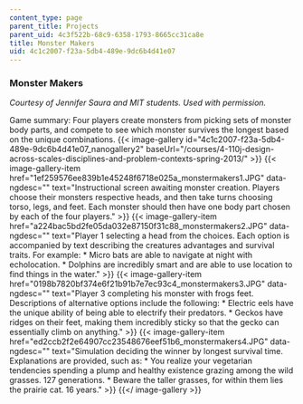```yaml
---
content_type: page
parent_title: Projects
parent_uid: 4c3f522b-68c9-6358-1793-8665cc31ca8e
title: Monster Makers
uid: 4c1c2007-f23a-5db4-489e-9dc6b4d41e07
---
```


### Monster Makers

_Courtesy of Jennifer Saura and MIT students. Used with permission._

Game summary: Four players create monsters from picking sets of monster body parts, and compete to see which monster survives the longest based on the unique combinations.
{{< image-gallery id="4c1c2007-f23a-5db4-489e-9dc6b4d41e07_nanogallery2" baseUrl="/courses/4-110j-design-across-scales-disciplines-and-problem-contexts-spring-2013/" >}}
{{< image-gallery-item href="1ef259576ee839b1e45248f6718e025a_monstermakers1.JPG" data-ngdesc="" text="Instructional screen awaiting monster creation.  Players choose their monsters respective heads, and then take turns choosing torso, legs, and feet. Each monster should then have one body part chosen by each of the four players." >}}
{{< image-gallery-item href="a224bac5bd2fe05da032e87150f31c88_monstermakers2.JPG" data-ngdesc="" text="Player 1 selecting a head from the choices.  Each option is accompanied by text describing the creatures advantages and survival traits. For example:  *   Micro bats are able to navigate at night with echolocation. *   Dolphins are incredibly smart and are able to use location to find things in the water." >}}
{{< image-gallery-item href="0198b7820bf374e6f21b91b7e7ec93c4_monstermakers3.JPG" data-ngdesc="" text="Player 3 completing his monster with frogs feet.  Descriptions of alternative options include the following:  *   Electric eels have the unique ability of being able to electrify their predators. *   Geckos have ridges on their feet, making them incredibly sticky so that the gecko can essentially climb on anything." >}}
{{< image-gallery-item href="ed2ccb2f2e64907cc23548676eef51b6_monstermakers4.JPG" data-ngdesc="" text="Simulation deciding the winner by longest survival time.  Explanations are provided, such as:  *   You realize your vegetarian tendencies spending a plump and healthy existence grazing among the wild grasses. 127 generations. *   Beware the taller grasses, for within them lies the prairie cat. 16 years." >}}
{{</ image-gallery >}}